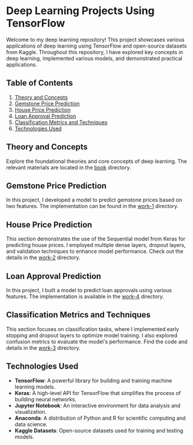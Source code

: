 # Deep Learning Projects Using TensorFlow

Welcome to my deep learning repository! This project showcases various applications of deep learning using TensorFlow and open-source datasets from Kaggle. Throughout this repository, I have explored key concepts in deep learning, implemented various models, and demonstrated practical applications.

## Table of Contents

1. [Theory and Concepts](#theory-and-concepts)
2. [Gemstone Price Prediction](#gemstone-price-prediction)
3. [House Price Prediction](#house-price-prediction)
4. [Loan Approval Prediction](#loan-approval-prediction)
5. [Classification Metrics and Techniques](#classification-metrics-and-techniques)
6. [Technologies Used](#technologies-used)

## Theory and Concepts

Explore the foundational theories and core concepts of deep learning. The relevant materials are located in the [book](https://github.com/merugu/deep-learning-using-tensorflow/tree/main/book) directory.

## Gemstone Price Prediction

In this project, I developed a model to predict gemstone prices based on two features. The implementation can be found in the [work-1](https://github.com/merugu/deep-learning-using-tensorflow/tree/main/tensorflow-keras/work-1) directory.

## House Price Prediction

This section demonstrates the use of the Sequential model from Keras for predicting house prices. I employed multiple dense layers, dropout layers, and validation techniques to enhance model performance. Check out the details in the [work-2](https://github.com/merugu/deep-learning-using-tensorflow/tree/main/tensorflow-keras/work-2) directory.

## Loan Approval Prediction

In this project, I built a model to predict loan approvals using various features. The implementation is available in the [work-4](https://github.com/merugu/deep-learning-using-tensorflow/tree/main/tensorflow-keras/work-4-loan-approval-predictions) directory.

## Classification Metrics and Techniques

This section focuses on classification tasks, where I implemented early stopping and dropout layers to optimize model training. I also explored confusion metrics to evaluate the model's performance. Find the code and details in the [work-3](https://github.com/merugu/deep-learning-using-tensorflow/blob/main/tensorflow-keras/work-3(early-stopping-and-dropout-layer)) directory.

## Technologies Used

- **TensorFlow**: A powerful library for building and training machine learning models.
- **Keras**: A high-level API for TensorFlow that simplifies the process of building neural networks.
- **Jupyter Notebook**: An interactive environment for data analysis and visualization.
- **Anaconda**: A distribution of Python and R for scientific computing and data science.
- **Kaggle Datasets**: Open-source datasets used for training and testing models.
